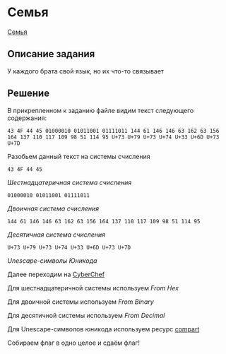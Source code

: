 # Семья

[Семья](https://codeby.games/categories/cryptography/74035f68-c4d6-4d40-a9c0-ea969c660a2b)

## Описание задания
У каждого брата свой язык, но их что-то связывает

## Решение

В прикрепленном к заданию файле видим текст следующего содержания:

```
43 4F 44 45 01000010 01011001 01111011 144 61 146 146 63 162 63 156 164 137 110 117 109 98 51 114 95 U+73 U+79 U+73 U+74 U+33 U+6D U+73 U+7D
```

Разобьем данный текст на системы счисления

```
43 4F 44 45
```
*Шестнадцатеричная система счисления*

```
01000010 01011001 01111011
```
*Двоичная система счисления*

```
144 61 146 146 63 162 63 156 164 137 110 117 109 98 51 114 95
```
*Десятичная система счисления*

```
U+73 U+79 U+73 U+74 U+33 U+6D U+73 U+7D
```
*Unescape-символы Юникода*

Далее переходим на [CyberChef](https://gchq.github.io/CyberChef/)

Для шестнадцатеричной системы используем *From Hex*

Для двоичной системы используем *From Binary*

Для десятичной системы используем *From Decimal*

Для Unescape-символов юникода используем ресурс [compart](https://www.compart.com/en/unicode/)

Собираем флаг в одно целое и сдаём флаг!
